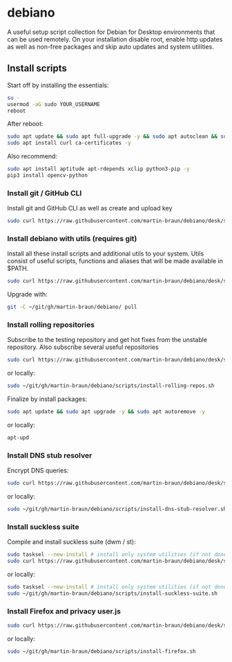 # debiano

A useful setup script collection for Debian for Desktop environments that can be used remotely. On your installation disable root, enable http updates as well as non-free packages and skip auto updates and system utilities.

## Install scripts

Start off by installing the essentials: 

```sh
su -
usermod -aG sudo YOUR_USERNAME
reboot
```

After reboot:

```sh
sudo apt update && sudo apt full-upgrade -y && sudo apt autoclean && sudo apt autoremove -y
sudo apt install curl ca-certificates -y
```

Also recommend:

```sh
sudo apt install aptitude apt-rdepends xclip python3-pip -y
pip3 install opencv-python
```

### Install git / GitHub CLI

Install git and GitHub CLI as well as create and upload key

```sh
sudo curl https://raw.githubusercontent.com/martin-braun/debiano/desk/scripts/install-git-gh.sh | sudo bash -s --
```

### Install debiano with utils (requires git)

Install all these install scripts and additional utils to your system. Utils consist of useful scripts, functions and aliases that will be made available in $PATH.

```sh
sudo curl https://raw.githubusercontent.com/martin-braun/debiano/desk/scripts/install-debiano.sh | sudo bash -s --
```

Upgrade with: 

```sh
git -C ~/git/gh/martin-braun/debiano/ pull
```

### Install rolling repositories

Subscribe to the testing repository and get hot fixes from the unstable repository. Also subscribe several useful repositories

```sh
sudo curl https://raw.githubusercontent.com/martin-braun/debiano/desk/scripts/install-rolling-repos.sh | sudo bash -s --
```

or locally: 

```sh
sudo ~/git/gh/martin-braun/debiano/scripts/install-rolling-repos.sh
```

Finalize by install packages: 

```sh
sudo apt update && sudo apt upgrade -y && sudo apt autoremove -y
```

or locally: 

```sh
apt-upd
```

### Install DNS stub resolver

Encrypt DNS queries:

```sh
sudo curl https://raw.githubusercontent.com/martin-braun/debiano/desk/scripts/install-dns-stub-resolver.sh | sudo bash -s --
```

or locally: 

```sh
sudo ~/git/gh/martin-braun/debiano/scripts/install-dns-stub-resolver.sh
```

### Install suckless suite

Compile and install suckless suite (dwm / st):

```sh
sudo tasksel --new-install # install only system utilities (if not done yet) and re-log
sudo curl https://raw.githubusercontent.com/martin-braun/debiano/desk/scripts/install-suckless-suite.sh | sudo bash -s --
```

or locally: 

```sh
sudo tasksel --new-install # install only system utilities (if not done yet) and re-log
sudo ~/git/gh/martin-braun/debiano/scripts/install-suckless-suite.sh
```

### Install Firefox and privacy user.js


```sh
sudo curl https://raw.githubusercontent.com/martin-braun/debiano/desk/scripts/install-firefox.sh | sudo bash -s --
```

or locally: 

```sh
sudo ~/git/gh/martin-braun/debiano/scripts/install-firefox.sh
```
